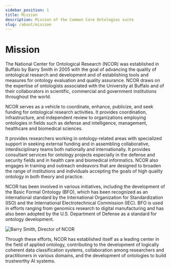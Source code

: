 ```yaml
---
sidebar_position: 1
title: Mission
description: Mission of the Common Core Ontologies suite
slug: /about/mission
---
```


# Mission

The National Center for Ontological Research (NCOR) was established in Buffalo by Barry Smith in 2005 with the goal of advancing the quality of ontological research and development and of establishing tools and measures for ontology evaluation and quality assurance. NCOR draws on the expertise of ontologists associated with the University at Buffalo and of their collaborators in scientific, commercial and government institutions throughout the world.

NCOR serves as a vehicle to coordinate, enhance, publicize, and seek funding for ontological research activities. It provides coordination, infrastructure, and independent review to organizations employing ontologies in fields such as defense and intelligence, management, healthcare and biomedical sciences.

It provides researchers working in ontology-related areas with specialized support in seeking external funding and in assembling collaborative, interdisciplinary teams both nationally and internationally. It provides consultant services for ontology projects especially in the defense and security fields and in health care and biomedical informatics. NCOR also engages in training and outreach endeavors that are designed to broaden the range of institutions and individuals accepting the goals of high quality ontology in both theory and practice.

NCOR has been involved in various initiatives, including the development of the Basic Formal Ontology (BFO), which has been recognized as an international standard by the International Organization for Standardization (ISO) and the International Electrotechnical Commission (IEC). BFO is used in efforts ranging from genomics research to digital manufacturing and has also been adopted by the U.S. Department of Defense as a standard for ontology development.

<div style={{display: 'flex', justifyContent: 'center', margin: '2rem 0'}}>
  <img 
    src="/img/BarrySmith_Ontology.jpg" 
    alt="Barry Smith, Director of NCOR" 
    style={{
      maxWidth: '80%', 
      borderRadius: '8px', 
      boxShadow: '0 4px 12px rgba(0, 0, 0, 0.15)',
      border: '1px solid #eaeaea'
    }} 
  />
</div>

Through these efforts, NCOR has established itself as a leading center in the field of applied ontology, contributing to the development of logically coherent data classification systems, collaboration among researchers and practitioners in various domains, and the development of ontologies to build trustworthy AI systems.

